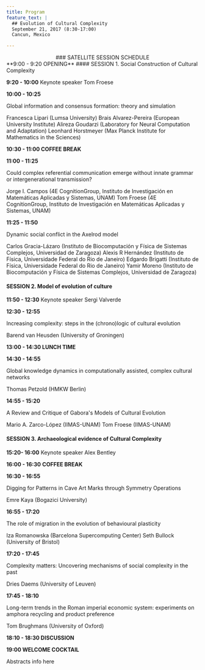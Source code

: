 ```yaml
---
title: Program
feature_text: |
  ## Evolution of Cultural Complexity
  September 21, 2017 (8:30-17:00)
  Cancun, Mexico 

---
```

<center>
### SATELLITE SESSION SCHEDULE
</center>
**9:00 - 9:20  OPENING**
#### SESSION 1. Social Construction of Cultural Complexity

**9:20 - 10:00** Keynote speaker Tom Froese

**10:00 - 10:25**

Global information and consensus formation: theory and simulation

Francesca Lipari (Lumsa University)
Brais Alvarez-Pereira (European University Institute)
Alireza Goudarzi (Laboratory for Neural Computation and Adaptation)
Leonhard Horstmeyer (Max Planck Institute for Mathematics in the Sciences)

**10:30 - 11:00 COFFEE BREAK** 

**11:00 - 11:25** 

Could complex referential communication emerge without innate grammar or intergenerational transmission?

Jorge I. Campos (4E CognitionGroup, Instituto de Investigación en Matemáticas Aplicadas y Sistemas, UNAM)
Tom Froese (4E CognitionGroup, Instituto de Investigación en Matemáticas Aplicadas y Sistemas, UNAM) 

**11:25 - 11:50**

Dynamic social conflict in the Axelrod model

Carlos Gracia-Lázaro (Instituto de Biocomputación y Física de Sistemas Complejos, Universidad de Zaragoza)
Alexis R Hernández (Instituto de Física, Universidade Federal do Rio de Janeiro)
Edgardo Brigatti (Instituto de Física, Universidade Federal do Rio de Janeiro)
Yamir Moreno (Instituto de Biocomputación y Física de Sistemas Complejos, Universidad de Zaragoza) 

#### SESSION 2. Model of evolution of culture


**11:50 - 12:30** Keynote speaker  Sergi Valverde 


**12:30 - 12:55**

Increasing complexity: steps in the (chrono)logic of cultural evolution

Barend van Heusden (University of Groningen)

**13:00 - 14:30 LUNCH TIME**

**14:30 - 14:55**   

Global knowledge dynamics in computationally assisted, complex cultural networks

Thomas Petzold  (HMKW Berlin) 

**14:55 - 15:20** 

A Review and Critique of Gabora's Models of Cultural Evolution

Mario A. Zarco-López (IIMAS-UNAM)
Tom Froese (IIMAS-UNAM)

#### SESSION 3. Archaeological evidence of Cultural Complexity  

**15:20- 16:00** Keynote speaker  Alex Bentley

**16:00 - 16:30** **COFFEE BREAK**  

**16:30 - 16:55** 

Digging for Patterns in Cave Art Marks through Symmetry Operations

Emre Kaya (Bogazici University) 

**16:55 - 17:20**  

The role of migration in the evolution of behavioural plasticity

Iza Romanowska (Barcelona Supercomputing Center) 
Seth Bullock (University of Bristol) 

**17:20 - 17:45**  

Complexity matters: Uncovering mechanisms of social complexity in the past

Dries Daems (University of Leuven) 

**17:45 - 18:10**  

Long-term trends in the Roman imperial economic system: experiments on amphora recycling and product preference

Tom Brughmans (University of Oxford) 

**18:10 - 18:30 DISCUSSION** 

**19:00 WELCOME COCKTAIL** 



Abstracts info here


<!---
Knowing the controversial nature of the topic and the lack of consensus on thoses questions, we think (and know by experience?) that the best format to successfully push forward the discussion is a one day satellite with time for discussion.  

We propose a day with 8 presentation, 4 on the morning and 4 on the evening. Half of the talk will be 45min presentation+question made by the Invited Speakers, the other half will be 30min presentation+question on the submitted abstract.

We propose to end the day be a 1:30 panel discussion.

-->

